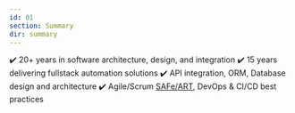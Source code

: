 ```yaml
---
id: 01
section: Summary
dir: summary
---
```

✔️ 20+ years in software architecture, design, and integration
✔️ 15 years delivering fullstack automation solutions
✔️ API integration, ORM, Database design and architecture
✔️ Agile/Scrum <a aria-label="Agile Scaled Framework and Agile Release Train methdologies" aria-disabled="false" target="_self" href="https://scaledagile.com">SAFe/ART</a>, DevOps & CI/CD best practices